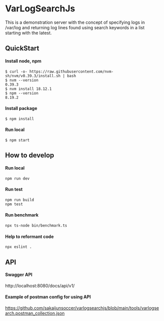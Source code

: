 # VarLogSearchJs
This is a demonstration server with the concept of specifying logs in /var/log and returning log lines found using search keywords in a list starting with the latest.

## QuickStart

#### Install node, npm
```
$ curl -o- https://raw.githubusercontent.com/nvm-sh/nvm/v0.39.3/install.sh | bash
$ nvm --version
0.39.3
$ nvm install 18.12.1
$ npm --version
8.19.2
```
#### Install package
```
$ npm install
```

#### Run local
```
$ npm start
```

## How to develop

#### Run local
```
npm run dev
```

#### Run test
```
npm run build
npm test
```

#### Run benchmark
```
npx ts-node bin/benchmark.ts
```

#### Help to reformant code
```
npx eslint .
```

## API
#### Swagger API
http://localhost:8080/docs/api/v1/

#### Example of postman config for using API
https://github.com/sakaijunsoccer/varlogsearchjs/blob/main/tools/varlogsearch.postman_collection.json